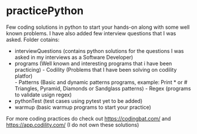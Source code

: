 # practicePython
Few coding solutions in python to start your hands-on along with some well known problems.
I have also added few interview questions that I was asked.
Folder cotains:
- interviewQuestions    (contains python solutions for the questions I was asked in my interviews as a Software Developer)
- programs              (Well known and interesting programs that i have been practicing)
      - Codility        (Problems that I have been solving on codility platfor)  
      - Patterns        (Basic and dynamic patterns programs, example: Print * or # Triangles, Pyramid, Diamonds or Sandglass patterns) 
      - Regex           (programs to validate usign regex)
- pythonTest            (test cases using pytest yet to be added)
- warmup                (basic warmup programs to start your practice) 

For more coding practices do check out https://codingbat.com/  and https://app.codility.com/ (I do not own these solutions)

